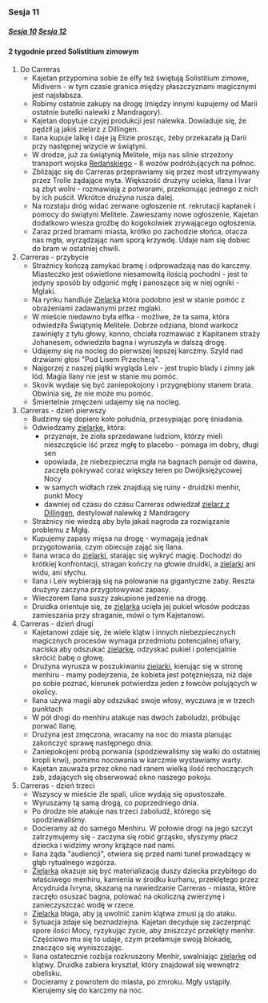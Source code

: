 ### Sesja 11
##### [Sesja 10](#sesja-10) [Sesja 12](#sesja-12)
#### 2 tygodnie przed Solistitium zimowym
1. Do Carreras
    - Kajetan przypomina sobie że elfy też świętują Solistitium zimowe, Midivern - w tym czasie granica między płaszczyznami magicznymi jest najsłabsza.
    - Robimy ostatnie zakupy na drogę (między innymi kupujemy od Marii ostatnie butelki nalewki z Mandragory).
    - Kajetan dopytuje czyjej produkcji jest nalewka. Dowiaduje się, że pędził ją jakiś zielarz z Dillingen.
    - Ilana kupuje lalkę i daje ją Elizie prosząc, żeby przekazała ją Darii przy następnej wizycie w świątyni.
    - W drodze, już za świątynią Melitele, mija nas silnie strzeżony transport wojska [Redańskiego](Redania) - 8 wozów podróżujących na północ.
    - Zbliżając się do Carreras przeprawiamy się przez most utrzymywany przez Trolle żądające myta. Większość drużyny ucieka, Ilana i Ivar są zbyt wolni - rozmawiają z potworami, przekonując jednego z nich by ich puścił. Wkrótce drużyna rusza dalej.
    - Na rozstaju dróg widać zerwane ogłoszenie nt. rekrutacji kapłanek i pomocy do świątyni Melitele. Zawieszamy nowe ogłoszenie, Kajetan dodatkowo wiesza groźbę do kogokolwiek zrywającego ogłoszenia.
    - Zaraz przed bramami miasta, krótko po zachodzie słońca, otacza nas mgła, wyrządzając nam sporą krzywdę. Udaje nam się dobiec do bram w ostatniej chwili.
2. Carreras - przybycie
    - Strażnicy kończą zamykać bramę i odprowadzają nas do karczmy. Miasteczko jest oświetlone niesamowitą ilością pochodni - jest to jedyny sposób by odgonić mgłę i panoszące się w niej ogniki - Mglaki.
    - Na rynku handluje [Zielarka](Esme) która podobno jest w stanie pomóc z obrażeniami zadawanymi przez mglaki.
    - W mieście niedawno była elfka - możliwe, że ta sama, która odwiedziła Świątynię Melitele. Dobrze odziana, blond warkocz zawinięty z tyłu głowy, konno, chciała rozmawiać z Kapitanem straży Johanesem, odwiedziła bagna i wyruszyła w dalszą drogę.
    - Udajemy się na nocleg do pierwszej lepszej karczmy. Szyld nad drzwiami głosi "Pod Lisem Przecherą".
    - Najgorzej z naszej piątki wygląda Leiv - jest trupio blady i zimny jak lód. Magia Ilany nie jest w stanie mu pomóc. 
    - Skovik wydaje się być zaniepokojony i przygnębiony stanem brata. Obwinia się, że nie może mu pomóc.
    - Śmiertelnie zmęczeni udajemy się na nocleg.
2. Carreras - dzień pierwszy
    - Budzimy się dopiero koło południa, przesypiając porę śniadania.
    - Odwiedzamy [zielarkę](Esme), która:
        - przyznaje, że zioła sprzedawane ludziom, którzy mieli nieszczęście iść przez mgłę to placebo - pomaga im dobry, długi sen
        - opowiada, że niebezpieczna mgła na bagnach panuje od dawna, zaczęła pokrywać coraz większy teren po Dwójksiężycowej Nocy
        - w samych widłach rzek znajdują się ruiny - druidzki menhir, punkt Mocy
        - dawniej od czasu do czasu Carreras odwiedzał [zielarz z Dillingen](Regis), destylował nalewkę z Mandragory
    - Strażnicy nie wiedzą aby była jakaś nagroda za rozwiązanie problemu z Mgłą.
    - Kupujemy zapasy mięsa na drogę - wymagają jednak przygotowania, czym obiecuje zająć się Ilana.
    - Ilana wraca do [zielarki](Esme), starając się wykryć magię. Dochodzi do krótkiej konfrontacji, stragan kończy na głowie druidki, a [zielarki](Esme) ani widu, ani słychu.
    - Ilana i Leiv wybierają się na polowanie na gigantyczne żaby. Reszta drużyny zaczyna przygotowywać zapasy.
    - Wieczorem Ilana suszy zakupione jedzenie na drogę.
    - Druidka orientuje się, że [zielarka](Esme) ucięła jej pukiel włosów podczas zamieszania przy straganie, mówi o tym Kajetanowi.
2. Carreras - dzień drugi
    - Kajetanowi zdaje się, że wiele klątw i innych niebezpiecznych magicznych procesów wymaga przedmiotu potencjalnej ofiary, naciska aby odszukać [zielarkę](Esme), odzyskać pukiel i potencjalnie skrócić babę o głowę.
    - Drużyna wyrusza w poszukiwaniu [zielarki](Esme), kierując się w stronę menhiru - mamy podejrzenia, że kobieta jest potężniejsza, niż daje po sobie poznać, kierunek potwierdza jeden z łowców polujących w okolicy.
    - Ilana używa magii aby odszukać swoje włosy, wyczuwa je w trzech punktach
    - W pół drogi do menhiru atakuje nas dwóch żaboludzi, próbując porwać Ilanę.
    - Drużyna jest zmęczona, wracamy na noc do miasta planując zakończyć sprawę następnego dnia.
    - Zaniepokojeni próbą porwania (spodziewaliśmy się walki do ostatniej kropli krwi), pomimo nocowania w karczmie wystawiamy warty.
    - Kajetan zauważa przez okno nad ranem wielką ilość rechoczących żab, zdających się obserwować okno naszego pokoju.
2. Carreras - dzień trzeci
    - Wszyscy w mieście źle spali, ulice wydają się opustoszałe.
    - Wyruszamy tą samą drogą, co poprzedniego dnia.
    - Po drodze nie atakuje nas trzeci żaboludź, którego się spodziewaliśmy.
    - Docieramy aż do samego Menhiru. W połowie drogi na jego szczyt zatrzymujemy się - zaczyna się robić grząsko, słyszymy płacz dziecka i widzimy wrony krążące nad nami.
    - Ilana żąda "audiencji", otwiera się przed nami tunel prowadzący w głąb rytualnego wzgórza.
    - [Zielarka](Esme) okazuje się być materializacją duszy dziecka przybitego do właściwego menhiru, kamienia w środku kurhanu, przeklętego przez Arcydruida Ivryna, skazaną na nawiedzanie Carreras - miasta, które zaczęło osuszać bagna, polować na okoliczną zwierzynę i zanieczyszczać wodę w rzece.
    - [Zielarka](Esme) błaga, aby ją uwolnić zanim klątwa zmusi ją do ataku.
    - Sytuacja zdaje się beznadziejna. Kajetan decyduje się zaczerpnąć spore ilości Mocy, ryzykując życie, aby zniszczyć przeklęty menhir. Częściowo mu się to udaje, czym przełamuje swoją blokadę, znacząco się wyniszczając.
    - Ilana ostatecznie rozbija rozkruszony Menhir, uwalniając [zielarkę](Esme) od klątwy. Druidka zabiera kryształ, który znajdował się wewnątrz obelisku.
    - Docieramy z powrotem do miasta, po zmroku. Mgły ustąpiły. Kierujemy się do karczmy na noc.